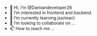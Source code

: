 - 👋 Hi, I’m @Damiandeveloper26
- 👀 I’m interested in frontend and backend.
- 🌱 I’m currently learning jss/react
- 💞️ I’m looking to collaborate on ...
- 📫 How to reach me ...

<!---
Damiandeveloper26/Damiandeveloper26 is a ✨ special ✨ repository because its `README.md` (this file) appears on your GitHub profile.
You can click the Preview link to take a look at your changes.
--->
